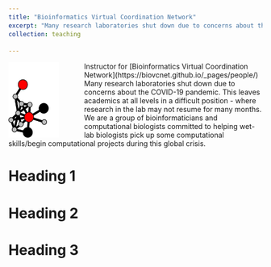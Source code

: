 ```yaml
---
title: "Bioinformatics Virtual Coordination Network"
excerpt: "Many research laboratories shut down due to concerns about the COVID-19 pandemic."
collection: teaching

---
```



<img src='/images/biovcnet_LOGO.png' align="left" img style="padding-right: 50px" width="100" height="150">  
Instructor for [Bioinformatics Virtual Coordination Network](https://biovcnet.github.io/_pages/people/) 
Many research laboratories shut down due to concerns about the COVID-19 pandemic. This leaves academics at all levels in a difficult position - where research in the lab may not resume for many months. We are a group of bioinformaticians and computational biologists committed to helping wet-lab biologists pick up some computational skills/begin computational projects during this global crisis.

<br>

Heading 1
======


Heading 2
======

Heading 3
======
